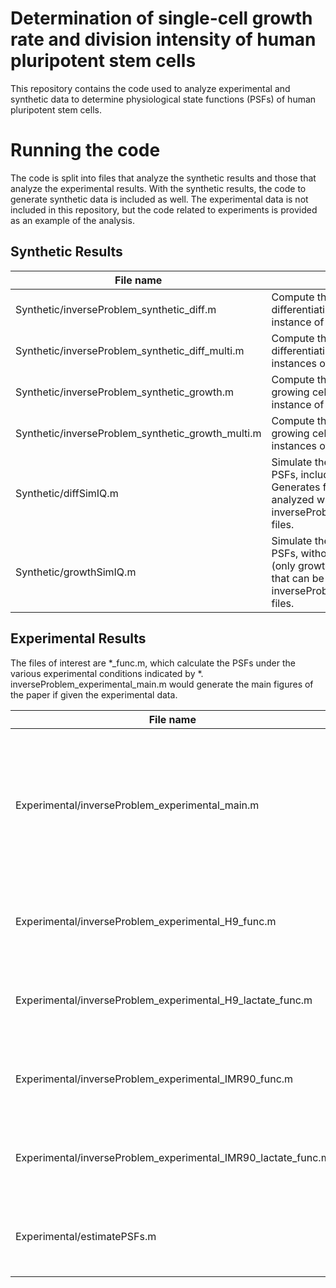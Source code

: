 Determination of single-cell growth rate and division intensity of human pluripotent stem cells
==================================================
This repository contains the code used to analyze experimental and synthetic data to determine physiological state functions (PSFs) of human pluripotent stem cells.

# Running the code
The code is split into files that analyze the synthetic results and those that analyze the experimental results. With the synthetic results, the code to generate synthetic data is included as well. The experimental data is not included in this repository, but the code related to experiments is provided as an example of the analysis.

## Synthetic Results

| File name | Comment |
|-|-|
|Synthetic/inverseProblem_synthetic_diff.m| Compute the PSFs of differentiating cells with a single instance of data.|
|Synthetic/inverseProblem_synthetic_diff_multi.m| Compute the PSFs of differentiating cells with multiple instances of data.|
|Synthetic/inverseProblem_synthetic_growth.m| Compute the PSFs of exclusively growing cells with a single instance of data.|
|Synthetic/inverseProblem_synthetic_growth_multi.m| Compute the PSFs of exclusively growing cells with multiple instances of data.|
|Synthetic/diffSimIQ.m| Simulate the PBE with specified PSFs, including differentiation. Generates files that can be analyzed with the inverseProblem_synthetic_diff files.|
|Synthetic/growthSimIQ.m |Simulate the PBE with specified PSFs, without differentiation (only growth). Generates files that can be analyzed with the inverseProblem_synthetic_growth files.|

## Experimental Results

The files of interest are *_func.m, which calculate the PSFs under the various experimental conditions indicated by *. inverseProblem_experimental_main.m would generate the main figures of the paper if given the experimental data.

| File name | Comment |
|-|-|
|Experimental/inverseProblem_experimental_main.m|Uses the other functions in the Experimental folder to estimate the PSFs from each experimental condition and plot the results.|
|Experimental/inverseProblem_experimental_H9_func.m| Analyze the experimental H9-lactate data and compute the PSFs. |
|Experimental/inverseProblem_experimental_H9_lactate_func.m| Analyze the experimental H9+lactate data and compute the PSFs. |
|Experimental/inverseProblem_experimental_IMR90_func.m| Analyze the experimental IMR90-lactate data and compute the PSFs. |
|Experimental/inverseProblem_experimental_IMR90_lactate_func.m| Analyze the experimental IMR90+lactate data and compute the PSFs. |
|Experimental/estimatePSFs.m|Helper function to calculate PSFs given the various distributions.|


